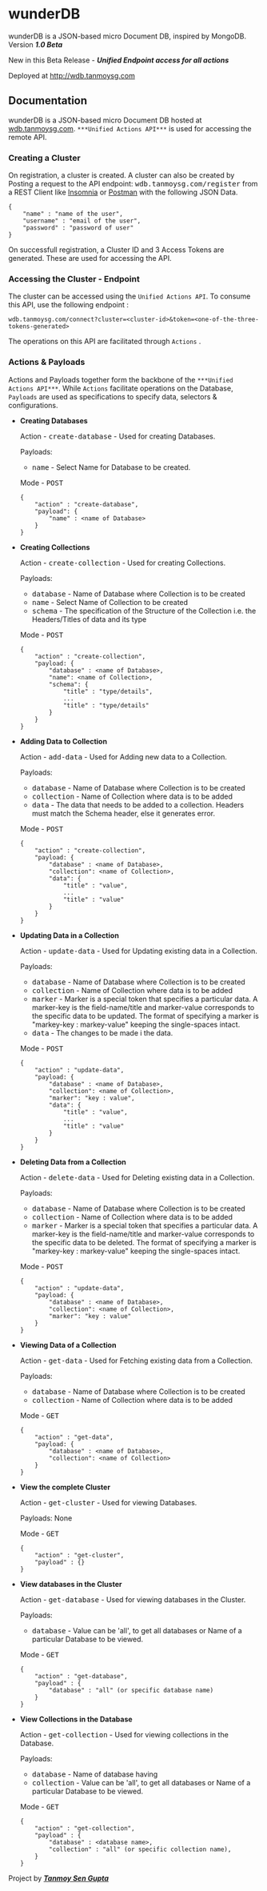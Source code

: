 # wunderDB
wunderDB is a JSON-based micro Document DB, inspired by MongoDB. Version ***1.0 Beta***

New in this Beta Release - ***Unified Endpoint access for all actions***

Deployed at http://wdb.tanmoysg.com

## Documentation

wunderDB is a JSON-based micro Document DB hosted at [wdb.tanmoysg.com](https://wdb.tanmoysg.com). ``` ***Unified Actions API*** ``` is used for accessing the remote API.

### Creating a Cluster

On registration, a cluster is created. A cluster can also be created by Posting a request to the API endpoint: <kbd>wdb.tanmoysg.com/register</kbd> from a REST Client like [Insomnia](https://insomnia.rest/) or [Postman](https://www.postman.com/) with the following JSON Data.

```
{  
    "name" : "name of the user",
    "username" : "email of the user",
    "password" : "password of user" 
}
```

On successfull registration, a Cluster ID and 3 Access Tokens are generated. These are used for accessing the API.

### Accessing the Cluster - Endpoint

The cluster can be accessed using the ```Unified Actions API```. To consume this API, use the following endpoint :
```
wdb.tanmoysg.com/connect?cluster=<cluster-id>&token=<one-of-the-three-tokens-generated>
```
The operations on this API are facilitated through ```Actions``` .

### Actions & Payloads

Actions and Payloads together form the backbone of the ``` ***Unified Actions API*** ```. While ```Actions``` facilitate operations on the Database, ```Payloads``` are used as specifications to specify data, selectors & configurations. 

- **Creating Databases**
  
    Action - <kbd>create-database</kbd> - Used for creating Databases.
  
    Payloads:
    - <kbd>name</kbd> - Select Name for Database to be created.
    
    Mode - <kbd>POST</kbd>
    
    ```
    {
        "action" : "create-database",
        "payload": {
            "name" : <name of Database>
        }
    }
    ```
    
- **Creating Collections**
  
    Action - <kbd>create-collection</kbd> - Used for creating Collections.
  
    Payloads:
    - <kbd>database</kbd> - Name of Database where Collection is to be created
    - <kbd>name</kbd> - Select Name of Collection to be created<br/>  
    - <kbd>schema</kbd> - The specification of the Structure of the Collection i.e. the Headers/Titles of data and its type<br/> 
      
    Mode - <kbd>POST</kbd>
    
    ```
    {
        "action" : "create-collection",
        "payload: {
            "database" : <name of Database>,
            "name": <name of Collection>,
            "schema": {
                "title" : "type/details",
                ...
                "title" : "type/details"
            }
        }
    }
    ```

- **Adding Data to Collection**
  
    Action - <kbd>add-data</kbd> - Used for Adding new data to a Collection.
  
    Payloads:
    - <kbd>database</kbd> - Name of Database where Collection is to be created
    - <kbd>collection</kbd> - Name of Collection where data is to be added
    - <kbd>data</kbd> - The data that needs to be added to a collection. Headers must match the Schema header, else it generates error.
        
    Mode - <kbd>POST</kbd>
        
    ```
    {
        "action" : "create-collection",
        "payload: {
            "database" : <name of Database>,
            "collection": <name of Collection>,
            "data": {
                "title" : "value",
                ...
                "title" : "value"
            }
        }
    }
    ```
    
- **Updating Data in a Collection**
  
    Action - <kbd>update-data</kbd> - Used for Updating existing data in a Collection.
  
    Payloads:
    - <kbd>database</kbd> - Name of Database where Collection is to be created
    - <kbd>collection</kbd> - Name of Collection where data is to be added
    - <kbd>marker</kbd> - Marker is a special token that specifies a particular data. A marker-key is the field-name/title and marker-value corresponds to the specific data to be updated. The format of specifying a marker is "markey-key : markey-value" keeping the single-spaces intact.
    - <kbd>data</kbd> - The changes to be made i the data. 
            
    Mode - <kbd>POST</kbd>
    
    ```
    {
        "action" : "update-data",
        "payload: {
            "database" : <name of Database>,
            "collection": <name of Collection>,
            "marker": "key : value",
            "data": {
                "title" : "value",
                ...
                "title" : "value"
            }
        }
    }
    ```

- **Deleting Data from a Collection**
  
    Action - <kbd>delete-data</kbd> - Used for Deleting existing data in a Collection.
  
    Payloads:
    - <kbd>database</kbd> - Name of Database where Collection is to be created
    - <kbd>collection</kbd> - Name of Collection where data is to be added
    - <kbd>marker</kbd> - Marker is a special token that specifies a particular data. A marker-key is the field-name/title and marker-value corresponds to the specific data to be deleted. The format of specifying a marker is "markey-key : markey-value" keeping the single-spaces intact.
            
    Mode - <kbd>POST</kbd>
    
    ```
    {
        "action" : "update-data",
        "payload: {
            "database" : <name of Database>,
            "collection": <name of Collection>,
            "marker": "key : value"
        }
    }
    ```
    
- **Viewing Data of a Collection**
  
    Action - <kbd>get-data</kbd> - Used for Fetching existing data from a Collection.
  
    Payloads:
    - <kbd>database</kbd> - Name of Database where Collection is to be created
    - <kbd>collection</kbd> - Name of Collection where data is to be added
            
    Mode - <kbd>GET</kbd>
    
    ```
    {
        "action" : "get-data",
        "payload: {
            "database" : <name of Database>,
            "collection": <name of Collection>
        }
    }
    ```
    
- **View the complete Cluster**
  
    Action - <kbd>get-cluster</kbd> - Used for viewing Databases.
  
    Payloads: None
                
    Mode - <kbd>GET</kbd>
    
    ```
    {
        "action" : "get-cluster",
        "payload" : {}
    }
    ```
    
- **View databases in the Cluster**
  
    Action - <kbd>get-database</kbd> - Used for viewing databases in the Cluster.
  
    Payloads:
    - <kbd>database</kbd> - Value can be 'all', to get all databases or Name of a particular Database to be viewed.
                
    Mode - <kbd>GET</kbd>
    
    ```
    {
        "action" : "get-database",
        "payload" : {
            "database" : "all" (or specific database name)
        }
    }
    ```
    
- **View Collections in the Database**
  
    Action - <kbd>get-collection</kbd> - Used for viewing collections in the Database.
  
    Payloads:
    - <kbd>database</kbd> - Name of database having 
    - <kbd>collection</kbd> - Value can be 'all', to get all databases or Name of a particular Database to be viewed.
                
    Mode - <kbd>GET</kbd>
    
    ```
    {
        "action" : "get-collection",
        "payload" : {
            "database" : <database name>,
            "collection" : "all" (or specific collection name),
        }
    }
    ```
    
 
     


Project by ***[Tanmoy Sen Gupta](https://www.tanmoysg.com)***
